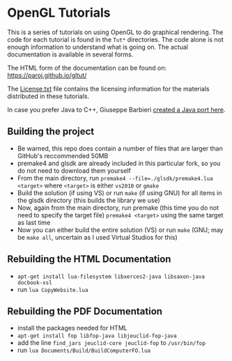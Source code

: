 # OpenGL Tutorials

This is a series of tutorials on using OpenGL to do graphical rendering.
The code for each tutorial is found in the `Tut*` directories. The code
alone is not enough information to understand what is going on. The actual
documentation is available in several forms.

The HTML form of the documentation can be found on: https://paroj.github.io/gltut/

The [License.txt](License.txt) file contains the licensing information for the materials distributed in these tutorials.

In case you prefer Java to C++, Giuseppe Barbieri [created a Java port here](https://github.com/elect86/modern-jogl-examples).

## Building the project
- Be warned, this repo does contain a number of files that are larger than GitHub's reccommended 50MB
- premake4 and glsdk are already included in this particular fork, so you do not need to download them yourself
- From the main directory, run `premake4 --file=./glsdk/premake4.lua <target>` where `<target>` is either `vs2010` or `gmake`
- Build the solution (if using VS) or run `make` (if using GNU) for all items in the glsdk directory (this builds the library we use)
- Now, again from the main directory, run premake (this time you do not need to specify the target file) `premake4 <target>` using the same target as last time
- Now you can either build the entire solution (VS) or run `make` (GNU; may be `make all`, uncertain as I used Virtual Studios for this)

## Rebuilding the HTML Documentation

- `apt-get install lua-filesystem libxerces2-java libsaxon-java docbook-xsl`
- run `lua CopyWebsite.lua`

## Rebuilding the PDF Documentation

- install the packages needed for HTML
- `apt-get install fop libfop-java libjeuclid-fop-java`
- add the line `find_jars jeuclid-core jeuclid-fop` to `/usr/bin/fop`
- run `lua Documents/Build/BuildComputerFO.lua`
